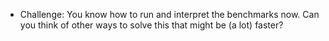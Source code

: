 - Challenge: You know how to run and interpret the benchmarks now. Can you think of other ways to solve this that might be (a lot) faster?
